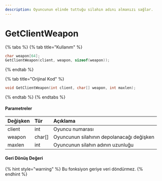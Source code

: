 ```yaml
---
description: Oyuncunun elinde tuttuğu silahın adını almanızı sağlar.
---
```


# GetClientWeapon

{% tabs %}
{% tab title="Kullanım" %}
```cpp
char weapon[64];
GetClientWeapon(client, weapon, sizeof(weapon));
```
{% endtab %}

{% tab title="Orijinal Kod" %}
```cpp
void GetClientWeapon(int client, char[] weapon, int maxlen);
```
{% endtab %}
{% endtabs %}

#### Parametreler

| Değişken | Tür | Açıklama |
| :--- | :--- | :--- |
| client | int | Oyuncu numarası |
| weapon | char\[\] | Oyuncunun silahının depolanacağı değişken |
| maxlen | int | Oyuncunun silahın adının uzunluğu |

#### Geri Dönüş Değeri

{% hint style="warning" %}
Bu fonksiyon geriye veri döndürmez.
{% endhint %}

